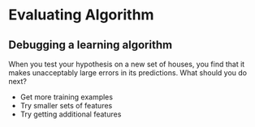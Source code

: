 # Evaluating Algorithm

## Debugging a learning algorithm
When you test your hypothesis on a new set of houses, you find that it makes unacceptably large errors in its predictions.
What should you do next?
- Get more training examples
- Try smaller sets of features
- Try getting additional features
